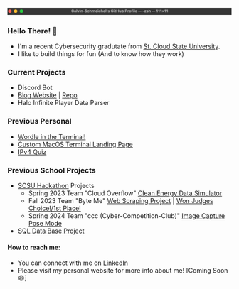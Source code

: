![Calvin GitHub Banner](https://raw.githubusercontent.com/Calvin-Schmeichel/Calvin-Schmeichel/0823c2978be525a4821b7baa84f0c5f68197f0ac/assets/CalvinSchmeichelMacOSTerminalBanner.png)
### Hello There! 👋

- I'm a recent Cybersecurity gradutate from [St. Cloud State University](https://www.stcloudstate.edu/).
- I like to build things for fun (And to know how they work)

### Current Projects
- Discord Bot
- [Blog Website](https://blog.calvinschmeichel.com) | [Repo](https://github.com/Calvin-Schmeichel/Obsidian-Quartz-Website)
- Halo Infinite Player Data Parser

### Previous Personal
- [Wordle in the Terminal!](https://github.com/Calvin-Schmeichel/WordleProject)
- [Custom MacOS Terminal Landing Page](https://github.com/Calvin-Schmeichel/zsh/blob/bc2ffdc050cd660077f0956351507e90f5a4d244/applelogocolor.sh)
- [IPv4 Quiz](https://github.com/Calvin-Schmeichel/IPv4-Quiz)

### Previous School Projects
- [SCSU Hackathon](https://today.stcloudstate.edu/2024/02/13/students-get-industry-experience-at-huskies-hack-on-feb-16-18/) Projects
  - Spring 2023 Team "Cloud Overflow" [Clean Energy Data Simulator](https://github.com/Calvin-Schmeichel/SCSU_Hackthon_Archives/tree/main/Spring_2023_Clean_Energy/CloudOverflow)
  - Fall 2023 Team "Byte Me" [Web Scraping Project](https://github.com/Calvin-Schmeichel/SCSU_Hackthon_Archives/tree/main/Fall_2023_Web_Scraping/byteme) | [Won Judges Choice!/1st Place!](https://www.linkedin.com/posts/calvinschmeichel_scsuhackathon-teambyteme-innovation-activity-7129690423639371777-n-j9)
  - Spring 2024 Team "ccc (Cyber-Competition-Club)" [Image Capture Pose Mode](https://github.com/Calvin-Schmeichel/SCSU_Hackthon_Archives/tree/main/Spring_2024_IDS/ccc)
- [SQL Data Base Project](https://today.stcloudstate.edu/2024/02/13/students-get-industry-experience-at-huskies-hack-on-feb-16-18/)

#### How to reach me:
- You can connect with me on [LinkedIn](https://www.linkedin.com/in/calvinschmeichel/)
- Please visit my personal website for more info about me! \[Coming Soon 😄\]



<!--
**Calvin-Schmeichel/Calvin-Schmeichel** is a ✨ _special_ ✨ repository because its `README.md` (this file) appears on your GitHub profile.

Here are some ideas to get you started:

- 🔭 I’m currently working on ...
- 🌱 I’m currently learning ...
- 👯 I’m looking to collaborate on ...
- 🤔 I’m looking for help with ...
- 💬 Ask me about ...
- 📫 How to reach me: ...
- 😄 Pronouns: ...
- ⚡ Fun fact: ...
-->
